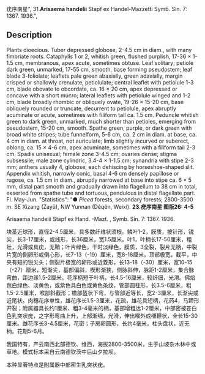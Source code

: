 疣序南星",
31.**Arisaema handelii** Stapf ex Handel-Mazzetti Symb. Sin. 7: 1367. 1936.",

## Description
Plants dioecious. Tuber depressed globose, 2-4.5 cm in diam., with many fimbriate roots. Cataphylls 1 or 2, whitish green, flushed purplish, 17-36 × 1-1.5 cm, membranous, apex acute, sometimes obtuse. Leaf solitary; petiole dark green, unmarked, 17-55 cm, smooth, base forming pseudostem; leaf blade 3-foliolate; leaflets pale green abaxially, green adaxially, margin crisped or shallowly crenulate, petiolulate; central leaflet with petiolule 1-3 cm, blade obovate to obcordate, ca. 16 × 20 cm, apex depressed or concave with a short mucro; lateral leaflets with petiolule winged and 1-2 cm, blade broadly rhombic or obliquely ovate, 19-26 × 15-20 cm, base obliquely rounded or truncate, decurrent to petiolule, apex abruptly acuminate or acute, sometimes with filiform tail ca. 1.5 cm. Peduncle whitish green to dark green, unmarked, much shorter than petioles, emerging from pseudostem, 15-20 cm, smooth. Spathe green, purple, or dark green with broad white stripes; tube funnelform, 5-6 cm, ca. 2 cm in diam. at base, ca. 4 cm in diam. at throat, not auriculate; limb slightly incurved or suberect, oblong, ca. 15 × 4-6 cm, apex acuminate, sometimes with a filiform tail 2-3 cm. Spadix unisexual; female zone 3-4.5 cm; ovaries dense; stigma subsessile; male zone cylindric, 3.4-4 × 1-1.5 cm; synandria with stipe 2-3 mm; anthers usually 4, globose, each dehiscing by horseshoe-shaped slit. Appendix whitish, narrowly conic, basal 4-6 cm densely papillose or rugose, ca. 1.5 cm in diam., abruptly narrowed at base into stipe ca. 6 × 5 mm, distal part smooth and gradually drawn into flagellum to 38 cm in total, exserted from spathe tube and tortuous, pendulous in distal flagellate part. Fl. May-Jun.
  "Statistics": "● *Picea* forests, secondary forests; 2800-3500 m. SE Xizang (Zayü), NW Yunnan (Dêqên, Weixi).
**23.疣序南星 图版26: 4-5**

Arisaema handelii Stapf ex Hand. -Mazt. , Symb. Sin. 7: 1367. 1936.

块茎近球形，直径2-4.5厘米，具多数纤维状须根。鳞叶1-2，膜质，披针形，锐尖，长3-17厘米，或线形，长36厘米，宽1.5厘米。叶1，叶柄长17-50厘米，粗壮，光滑或具疣，无鞘；叶片绿色，干时淡绿色，膜质，3全裂，裂片无柄，中裂片宽的倒卵形或倒心形，长7-13（-19）厘米，宽8-18厘米，顶部极宽，截平，中央有短的锐尖头；侧裂片极宽的卵形或近菱形，长13-18（-30）厘米，宽10-15（-27）厘米，短渐尖，基部偏斜，楔形渐狭，侧脉斜伸，脉距1-2厘米，集合脉弯曲，距边缘1.5-2厘米。花序柄短于叶柄，长4.5-16厘米，较纤细，光滑。佛焰苞白绿色、淡黄色，或紫色具白色或黄色条纹，管部圆柱形，长3.5-6厘米，粗1.5-2.5厘米，喉部斜截形；檐部盔状下弯，与管部近等长，宽2-3厘米，长渐尖或近尾状。肉穗花序单性，雄花序长1.5-3厘米，花疏，雄花具短柄，花药4，马蹄形开裂；附属器具长约1厘米、粗3-4毫米的柄，基部增粗达1-2厘米，中部密被苍白色乳突状疣，之字形弯曲上升，上部渐细，光滑，伸出喉外成细鞭状，全长15-30厘米。雌花序长3-4.5厘米，花密；子房卵圆形，长约4毫米，柱头盘状，近无柄。花期5-6月。

我国特有，产云南西北部德钦、维西，海拔2800-3500米，生于山坡杂木林中或草地。模式标本采自云南德钦茨中后山夕拉坝。

本种显著特点是附属器中部密生乳突状疣。
